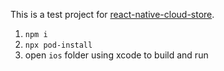 This is a test project for [react-native-cloud-store](https://github.com/XHMM/react-native-cloud-store).

1. `npm i`
2. `npx pod-install`
3. open `ios` folder using xcode to build and run
